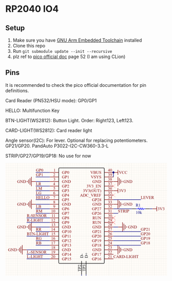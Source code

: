# RP2040 IO4

## Setup

1. Make sure you have [GNU Arm Embedded Toolchain](https://developer.arm.com/tools-and-software/open-source-software/developer-tools/gnu-toolchain/gnu-rm/downloads) installed
2. Clone this repo
3. Run ``git submodule update --init --recursive``
4. plz ref to [pico official doc](https://datasheets.raspberrypi.com/pico/getting-started-with-pico.pdf) page 52 (I am using CLion)

## Pins
It is recommended to check the pico official documentation for pin definitions.

Card Reader (PN532/HSU mode): GP0/GP1

HELLO: Multifunction Key

BTN-LIGHT(WS2812): Button Light. Order: Right123, Left123.

CARD-LIGHT(WS2812): Card reader light

Angle sensor(I2C): For lever. Optional for replacing potentiometers. GP21/GP20. PandAuto P3022-I2C-CW360-3.3-L

STRIP/GP27/GP19/GP18: No use for now

![](./pins.png)